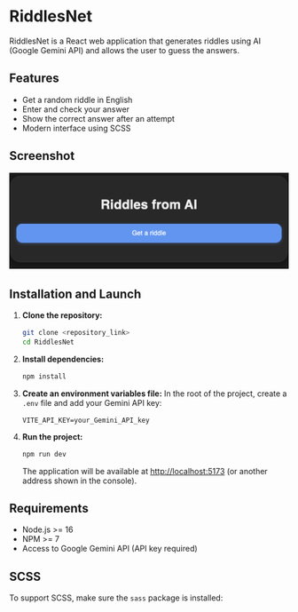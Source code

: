 # RiddlesNet

RiddlesNet is a React web application that generates riddles using AI (Google Gemini API) and allows the user to guess the answers.

## Features
- Get a random riddle in English
- Enter and check your answer
- Show the correct answer after an attempt
- Modern interface using SCSS

## Screenshot
![RiddlesNet interface screenshot](readme-screenshot.png)

## Installation and Launch

1. **Clone the repository:**
   ```bash
   git clone <repository_link>
   cd RiddlesNet
   ```
2. **Install dependencies:**
   ```bash
   npm install
   ```
3. **Create an environment variables file:**
   In the root of the project, create a `.env` file and add your Gemini API key:
   ```env
   VITE_API_KEY=your_Gemini_API_key
   ```
4. **Run the project:**
   ```bash
   npm run dev
   ```
   The application will be available at [http://localhost:5173](http://localhost:5173) (or another address shown in the console).

## Requirements
- Node.js >= 16
- NPM >= 7
- Access to Google Gemini API (API key required)

## SCSS
To support SCSS, make sure the `sass` package is installed:
